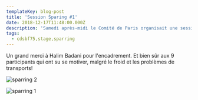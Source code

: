 ```yaml
---
templateKey: blog-post
title: 'Session Sparing #1'
date: 2018-12-17T11:48:00.000Z
description: 'Samedi après-midi le Comité de Paris organisait une session sparring assaut.'
tags:
  - cdsbf75,stage,sparring
---
```

Un grand merci à Halim Badani pour l'encadrement. Et bien sûr aux 9 participants qui ont su se motiver, malgré le froid et les problèmes de transports!

![sparring 2](/img/sparring_2.jpg)

![sparring 1](/img/sparring_1.jpg)
